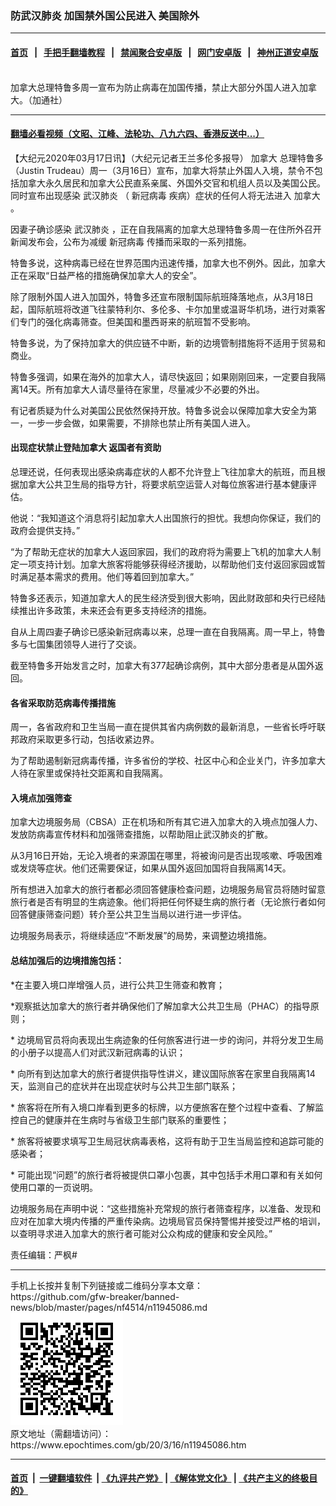 ### 防武汉肺炎 加国禁外国公民进入 美国除外
------------------------

#### [首页](https://github.com/gfw-breaker/banned-news/blob/master/README.md) &nbsp;&nbsp;|&nbsp;&nbsp; [手把手翻墙教程](https://github.com/gfw-breaker/guides/wiki) &nbsp;&nbsp;|&nbsp;&nbsp; [禁闻聚合安卓版](https://github.com/gfw-breaker/bn-android) &nbsp;&nbsp;|&nbsp;&nbsp; [网门安卓版](https://github.com/oGate2/oGate) &nbsp;&nbsp;|&nbsp;&nbsp; [神州正道安卓版](https://github.com/SzzdOgate/update) 



<div><img alt="" class="aligncenter wp-post-image" src="https://i.epochtimes.com/assets/uploads/2020/03/22923883-1-600x400.jpg"/>
<div class="red16 caption">
 加拿大总理特鲁多周一宣布为防止病毒在加国传播，禁止大部分外国人进入加拿大。（加通社）
</div>
</div><hr/>

#### [翻墙必看视频（文昭、江峰、法轮功、八九六四、香港反送中...）](https://github.com/gfw-breaker/banned-news/blob/master/pages/link3.md)

<div><p>
 【大纪元2020年03月17日讯】（大纪元记者王兰多伦多报导）
 <ok href="https://www.epochtimes.com/gb/tag/%E5%8A%A0%E6%8B%BF%E5%A4%A7.html">
  加拿大
 </ok>
 总理特鲁多（Justin Trudeau）周一（3月16日）宣布，加拿大将禁止外国人入境，禁令不包括加拿大永久居民和加拿大公民直系亲属、外国外交官和机组人员以及美国公民。同时宣布出现感染
 <ok href="https://www.epochtimes.com/gb/tag/%E6%AD%A6%E6%B1%89%E8%82%BA%E7%82%8E.html">
  武汉肺炎
 </ok>
 （
 <ok href="https://www.epochtimes.com/gb/tag/%E6%96%B0%E5%86%A0%E7%97%85%E6%AF%92.html">
  新冠病毒
 </ok>
 疾病）症状的任何人将无法进入
 <ok href="https://www.epochtimes.com/gb/tag/%E5%8A%A0%E6%8B%BF%E5%A4%A7.html">
  加拿大
 </ok>
 。
</p>
<p>
 因妻子确诊感染
 <ok href="https://www.epochtimes.com/gb/tag/%E6%AD%A6%E6%B1%89%E8%82%BA%E7%82%8E.html">
  武汉肺炎
 </ok>
 ，正在自我隔离的加拿大总理特鲁多周一在住所外召开新闻发布会，公布为减缓
 <ok href="https://www.epochtimes.com/gb/tag/%E6%96%B0%E5%86%A0%E7%97%85%E6%AF%92.html">
  新冠病毒
 </ok>
 传播而采取的一系列措施。
</p>
<p>
 特鲁多说，这种病毒已经在世界范围内迅速传播，加拿大也不例外。因此，加拿大正在采取“日益严格的措施确保加拿大人的安全”。
</p>
<p>
 除了限制外国人进入加国外，特鲁多还宣布限制国际航班降落地点，从3月18日起，国际航班将改道飞往蒙特利尔、多伦多、卡尔加里或温哥华机场，进行对乘客们专门的强化病毒筛查。但美国和墨西哥来的航班暂不受影响。
</p>
<p>
 特鲁多说，为了保持加拿大的供应链不中断，新的边境管制措施将不适用于贸易和商业。
</p>
<p>
 特鲁多强调，如果在海外的加拿大人，请尽快返回；如果刚刚回来，一定要自我隔离14天。所有加拿大人请尽量待在家里，尽量减少不必要的外出。
</p>
<p>
 有记者质疑为什么对美国公民依然保持开放。特鲁多说会以保障加拿大安全为第一，一步一步会做，如果需要，不排除也禁止所有美国人进入。
</p>
<h4>
 出现症状禁止登陆加拿大 返国者有资助
</h4>
<p>
 总理还说，任何表现出感染病毒症状的人都不允许登上飞往加拿大的航班，而且根据加拿大公共卫生局的指导方针，将要求航空运营人对每位旅客进行基本健康评估。
</p>
<p>
 他说：“我知道这个消息将引起加拿大人出国旅行的担忧。我想向你保证，我们的政府会提供支持。”
</p>
<p>
 “为了帮助无症状的加拿大人返回家园，我们的政府将为需要上飞机的加拿大人制定一项支持计划。加拿大旅客将能够获得经济援助，以帮助他们支付返回家园或暂时满足基本需求的费用。他们等着回到加拿大。”
</p>
<p>
 特鲁多还表示，知道加拿大人的民生经济受到很大影响，因此财政部和央行已经陆续推出许多政策，未来还会有更多支持经济的措施。
</p>
<p>
 自从上周四妻子确诊已感染新冠病毒以来，总理一直在自我隔离。周一早上，特鲁多与七国集团领导人进行了交谈。
</p>
<p>
 截至特鲁多开始发言之时，加拿大有377起确诊病例，其中大部分患者是从国外返回。
</p>
<h4>
 各省采取防范病毒传播措施
</h4>
<p>
 周一，各省政府和卫生当局一直在提供其省内病例数的最新消息，一些省长呼吁联邦政府采取更多行动，包括收紧边界。
</p>
<p>
 为了帮助遏制新冠病毒传播，许多省份的学校、社区中心和企业关门，许多加拿大人待在家里或保持社交距离和自我隔离。
</p>
<h4>
 入境点加强筛查
</h4>
<p>
 加拿大边境服务局（CBSA）正在机场和所有其它进入加拿大的入境点加强人力、发放防病毒宣传材料和加强筛查措施，以帮助阻止武汉肺炎的扩散。
</p>
<p>
 从3月16日开始，无论入境者的来源国在哪里，将被询问是否出现咳嗽、呼吸困难或发烧等症状。他们还需要保证，如果从国外返回加国将自我隔离14天。
</p>
<p>
 所有想进入加拿大的旅行者都必须回答健康检查问题，边境服务局官员将随时留意旅行者是否有明显的生病迹象。他们将把任何怀疑生病的旅行者（无论旅行者如何回答健康筛查问题）转介至公共卫生当局以进行进一步评估。
</p>
<p>
 边境服务局表示，将继续适应“不断发展”的局势，来调整边境措施。
</p>
<h4>
 <strong>
  总结加强后的边境措施包括：
 </strong>
</h4>
<p>
 *在主要入境口岸增强人员，进行公共卫生筛查和教育；
</p>
<p>
 *观察抵达加拿大的旅行者并确保他们了解加拿大公共卫生局（PHAC）的指导原则；
</p>
<p>
 * 边境局官员将向表现出生病迹象的任何旅客进行进一步的询问，并将分发卫生局的小册子以提高人们对武汉新冠病毒的认识；
</p>
<p>
 * 向所有到达加拿大的旅行者提供指导性讲义，建议国际旅客在家里自我隔离14天，监测自己的症状并在出现症状时与公共卫生部门联系；
</p>
<p>
 * 旅客将在所有入境口岸看到更多的标牌，以方便旅客在整个过程中查看、了解监控自己的健康并在生病时与省级卫生部门联系的重要性；
</p>
<p>
 * 旅客将被要求填写卫生局冠状病毒表格，这将有助于卫生当局监控和追踪可能的感染者；
</p>
<p>
 * 可能出现“问题”的旅行者将被提供口罩小包裹，其中包括手术用口罩和有关如何使用口罩的一页说明。
</p>
<p>
 边境服务局在声明中说：“这些措施补充常规的旅行者筛查程序，以准备、发现和应对在加拿大境内传播的严重传染病。边境局官员保持警惕并接受过严格的培训，以查明寻求进入加拿大的旅行者可能对公众构成的健康和安全风险。”
</p>
<p>
 责任编辑：严枫#
</p>
</div>
<hr/>
手机上长按并复制下列链接或二维码分享本文章：<br/>
https://github.com/gfw-breaker/banned-news/blob/master/pages/nf4514/n11945086.md <br/>
<a href='https://github.com/gfw-breaker/banned-news/blob/master/pages/nf4514/n11945086.md'><img src='https://github.com/gfw-breaker/banned-news/blob/master/pages/nf4514/n11945086.md.png'/></a> <br/>
原文地址（需翻墙访问）：https://www.epochtimes.com/gb/20/3/16/n11945086.htm


------------------------
#### [首页](https://github.com/gfw-breaker/banned-news/blob/master/README.md) &nbsp;|&nbsp; [一键翻墙软件](https://github.com/gfw-breaker/nogfw/blob/master/README.md) &nbsp;| [《九评共产党》](https://github.com/gfw-breaker/9ping.md/blob/master/README.md#九评之一评共产党是什么) | [《解体党文化》](https://github.com/gfw-breaker/jtdwh.md/blob/master/README.md) | [《共产主义的终极目的》](https://github.com/gfw-breaker/gczydzjmd.md/blob/master/README.md)


<img src='http://gfw-breaker.win/banned-news/pages/nf4514/n11945086.md' width='0px' height='0px'/>